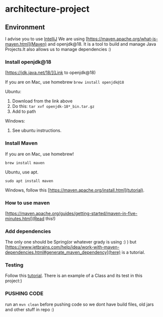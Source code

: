 # architecture-project

## Environment
I advise you to use [IntelliJ](https://www.jetbrains.com/idea/)
We are using [https://maven.apache.org/what-is-maven.html](Maven) and openjdk@18. It is a tool to build and manage Java Projects.It also allows us to manage dependencies :)

### Install openjdk@18
[https://jdk.java.net/18/](Link to openjdk@18)

If you are on Mac, use homebrew
`
brew install openjdk@18
`

Ubuntu:
1) Download from the link above
2) Do this:
`
tar xvf openjdk-18*_bin.tar.gz
`
3) Add to path 

Windows:
1) See ubuntu instructions.

### Install Maven
If you are on Mac, use homebrew!

`
brew install maven
`

Ubuntu, use apt.

`sudo apt install maven`



Windows, follow this [https://maven.apache.org/install.html](tutorial). 

### How to use maven
[https://maven.apache.org/guides/getting-started/maven-in-five-minutes.html](Read this!)

### Add dependencies
The only one should be Spring(or whatever grady is using :) ) but [https://www.jetbrains.com/help/idea/work-with-maven-dependencies.html#generate_maven_dependency](here) is a tutorial.


### Testing
Follow this [tutorial](https://www.jetbrains.com/help/idea/junit.html). 
There is an example of a Class and its test in this project:)

### PUSHING CODE
run an `mvn clean` before pushing code so we dont have build files, old jars and other stuff in repo :)